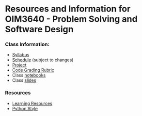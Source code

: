 # Resources and Information for OIM3640 - Problem Solving and Software Design
### Class Information:

- [Syllabus](syllabus_2023spring.md)
- [Schedule](schedule_2023spring.md) (subject to changes)
- [Project](project.md)
- [Code Grading Rubric](code_grading_rubric.md)
- Class [notebooks](/notebooks)
- Class [slides](/slides)

### Resources

- [Learning Resources](misc/README.md)
- [Python Style](misc/Python_style.md)